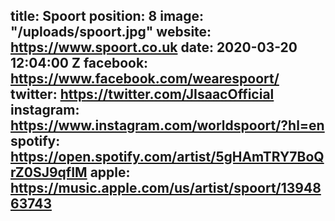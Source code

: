 title: Spoort
position: 8
image: "/uploads/spoort.jpg"
website: https://www.spoort.co.uk
date: 2020-03-20 12:04:00 Z
facebook: https://www.facebook.com/wearespoort/
twitter: https://twitter.com/JIsaacOfficial
instagram: https://www.instagram.com/worldspoort/?hl=en
spotify: https://open.spotify.com/artist/5gHAmTRY7BoQrZ0SJ9qfIM
apple: https://music.apple.com/us/artist/spoort/1394863743
---